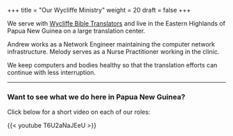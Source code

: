 +++
title = "Our Wycliffe Ministry"
weight = 20
draft = false
+++

We serve with <a target="_blank" href="http://www.wycliffe.org">Wycliffe Bible Translators</a> and live in the Eastern Highlands of Papua New Guinea on a large translation center.

Andrew works as a Network Engineer maintaining the computer network infrastructure. Melody serves as a Nurse Practitioner working in the clinic.

We keep computers and bodies healthy so that the translation efforts can continue with less interruption.

---

### Want to see what we do here in Papua New Guinea?

Click below for a short video on each of our roles:

{{< youtube T6U2aNaJEeU >}}
